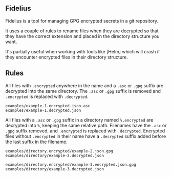 Fidelius
--------

Fidelius is a tool for managing GPG encrypted secrets in a git repository.

It uses a couple of rules to rename files when they are decrypted so that they
have the correct extension and placed in the directory structure you want.

It's partially useful when working with tools like [Helm] which will crash if
they encounter encrypted files in their directory structure.

Rules
-----

All files with `.encrypted` anywhere in the name and a `.asc` or `.gpg` suffix
are decrypted into the same directory. The `.asc` or `.gpg` suffix is removed
and `.encrypted` is replaced with `.decrypted`.

```
examples/example-1.encrypted.json.asc
examples/example-1.decrypted.json
```


All files with a `.asc` or `.gpg` suffix in a directory named `%.encrypted` are
decrypted into `%`, keeping the same relative path. Filenames have the `.asc` or
`.gpg` suffix removed, and `.encrypted` is replaced with `.decrypted`. Encrypted
files without `.encrypted` in their name have a `.decrypted` suffix added before
the last suffix in the filename.

```
examples/directory.encrypted/example-2.json.gpg
examples/directory/example-2.decrypted.json
```

```
examples/directory.encrypted/example-3.encrypted.json.gpg
examples/directory/example-3.decrypted.json
```
